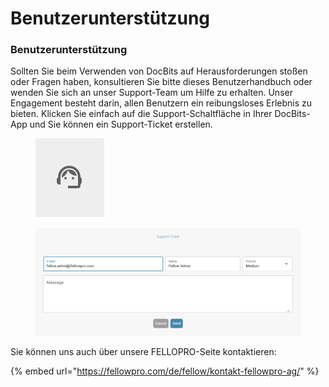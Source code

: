 # Benutzerunterstützung

### Benutzerunterstützung <a href="#ikpwh4qbrq82" id="ikpwh4qbrq82"></a>

Sollten Sie beim Verwenden von DocBits auf Herausforderungen stoßen oder Fragen haben, konsultieren Sie bitte dieses Benutzerhandbuch oder wenden Sie sich an unser Support-Team um Hilfe zu erhalten. Unser Engagement besteht darin, allen Benutzern ein reibungsloses Erlebnis zu bieten. Klicken Sie einfach auf die Support-Schaltfläche in Ihrer DocBits-App und Sie können ein Support-Ticket erstellen.

<figure><img src="../.gitbook/assets/image (1).png" alt=""><figcaption></figcaption></figure>

<figure><img src="../.gitbook/assets/image (2).png" alt=""><figcaption></figcaption></figure>

Sie können uns auch über unsere FELLOPRO-Seite kontaktieren:

{% embed url="https://fellowpro.com/de/fellow/kontakt-fellowpro-ag/" %}

